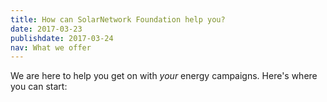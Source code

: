 ```yaml
---
title: How can SolarNetwork Foundation help you?
date: 2017-03-23
publishdate: 2017-03-24
nav: What we offer
---
```


We are here to help you get on with *your* energy campaigns. Here's where you can start:
